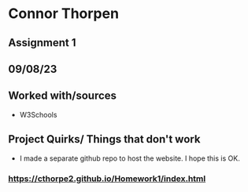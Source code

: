 # Connor Thorpen
## Assignment 1
## 09/08/23
## Worked with/sources 
* W3Schools
## Project Quirks/ Things that don't work
* I made a separate github repo to host the website. I hope this is OK.
### https://cthorpe2.github.io/Homework1/index.html
